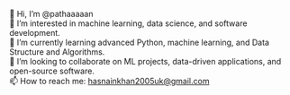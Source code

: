 👋 Hi, I’m @pathaaaaan  
👀 I’m interested in machine learning, data science, and software development.  
🌱 I’m currently learning advanced Python, machine learning, and Data Structure and Algorithms.  
💞️ I’m looking to collaborate on ML projects, data-driven applications, and open-source software.  
📫 How to reach me: hasnainkhan2005uk@gmail.com

<!---
pathaaaaan/pathaaaaan is a ✨ special ✨ repository because its `README.md` (this file) appears on your GitHub profile.
You can click the Preview link to take a look at your changes.
--->
